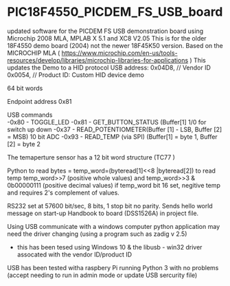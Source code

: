 # PIC18F4550_PICDEM_FS_USB_board
updated software for the PICDEM FS USB demonstration board using Microchip 2008 MLA, MPLAB X 5.1 and XC8 V2.05
This is for the older 18F4550 demo board (2004) not the newer 18F45K50 version.
Based on the MICROCHIP MLA ( https://www.microchip.com/en-us/tools-resources/develop/libraries/microchip-libraries-for-applications )
This updates the Demo to a HID protocol 
USB address:
    0x04D8,                 // Vendor ID
    0x0054,                 // Product ID: Custom HID device demo
    
 64 bit words 
 
 Endpoint address 0x81
 
 USB commands   
    -0x80  - TOGGLE_LED
    -0x81 -  GET_BUTTON_STATUS (Buffer[1] 1/0 for switch up down
    -0x37 -  READ_POTENTIOMETER(Buffer [1] - LSB, Buffer [2] = MSB) 10 bit ADC
    -0x93 -  READ_TEMP (via SPI) (Buffer[1] = byte 1, Buffer [2] = byte 2 
        
 The temaperture sensor has a 12 bit word structure (TC77 )
 
 Python to read bytes =    temp_word=(byteread[1]<<8 |byteread[2])
           to read temp    temp_word>>7  (positive whole values)
           and             temp_word>>3 & 0b00000111 (positive decimal values)
 if temp_word bit 16 set, negitive temp and requires 2's complement of values.
 
 RS232 set at 57600 bit/sec, 8 bits, 1 stop bit no parity. Sends hello world message on start-up 
 Handbook to board (DSS1526A) in project file. 
 
 Using USB communicate with a windows computer python application may need the driver changing (using a program such as zadig v 2.5) 
 - this has been tesed using Windows 10 & the libusb - win32 driver assocated with the vendor ID/product ID

USB has been tested witha raspbery Pi running Python 3 with no problems (accept needing to run in admin mode or update USB sercurity file) 

